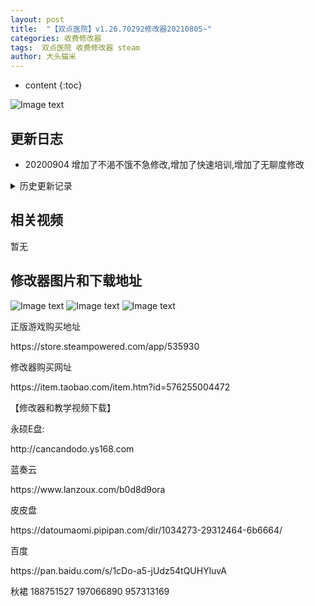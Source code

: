 ```yaml
---
layout: post
title:  "【双点医院】v1.26.70292修改器20210805~"
categories: 收费修改器
tags:  双点医院 收费修改器 steam
author: 大头猫米
---
```


* content
{:toc}

![Image text](https://datoumaomi.github.io/pic/sss/shuangdianyiyuan/logo.jpg)

##  更新日志

 - 20200904  增加了不渴不饿不急修改,增加了快速培训,增加了无聊度修改




<details>
<summary>历史更新记录</summary>
<p></p>
 【双点医院】v1.26.70292修改器20210805~<p></p>
重要更新<p></p>
修复了全员薪水无效的bug<p></p>
修复了快速培训无效的bug<p></p>
增加了员工请求、任务、挑战天数无限的功能.
<p></p>
 
</details>

## 相关视频
暂无

## 修改器图片和下载地址

![Image text](https://datoumaomi.github.io/pic/sss/shuangdianyiyuan/1.jpg)
![Image text](https://datoumaomi.github.io/pic/sss/shuangdianyiyuan/2.jpg)
![Image text](https://datoumaomi.github.io/pic/sss/shuangdianyiyuan/3.jpg)


<p>正版游戏购买地址</p>
https://store.steampowered.com/app/535930
<p></p>

<p></p>
修改器购买网址
<p></p>
https://item.taobao.com/item.htm?id=576255004472
<p></p>
【修改器和教学视频下载】
<p></p>
永硕E盘:
<p></p>
http://cancandodo.ys168.com
<p></p>
蓝奏云
<p></p>
https://www.lanzoux.com/b0d8d9ora
<p></p>
皮皮盘
<p></p>
https://datoumaomi.pipipan.com/dir/1034273-29312464-6b6664/
<p></p>
百度
<p></p>
https://pan.baidu.com/s/1cDo-a5-jUdz54tQUHYluvA
<p></p>

<p></p>
<p>秋裙 188751527 197066890 957313169</p>
